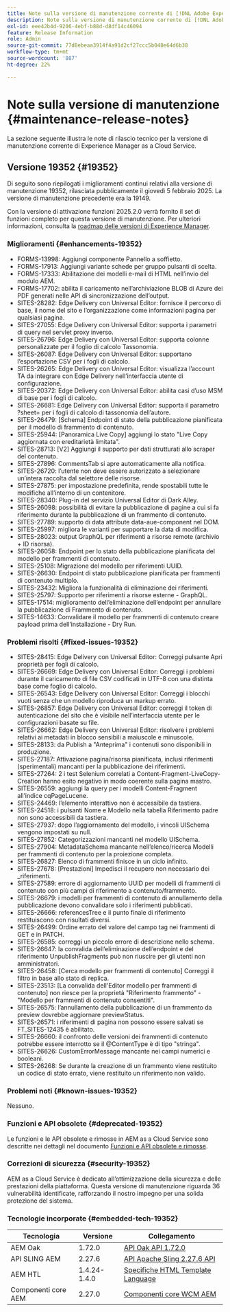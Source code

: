 ```yaml
---
title: Note sulla versione di manutenzione corrente di [!DNL Adobe Experience Manager]  as a Cloud Service.
description: Note sulla versione di manutenzione corrente di [!DNL Adobe Experience Manager]  as a Cloud Service.
exl-id: eee42b4d-9206-4ebf-b88d-d8df14c46094
feature: Release Information
role: Admin
source-git-commit: 77d8ebeaa3914f4a91d2cf27ccc5b048e64d6b38
workflow-type: tm+mt
source-wordcount: '887'
ht-degree: 22%

---
```



# Note sulla versione di manutenzione {#maintenance-release-notes}

La sezione seguente illustra le note di rilascio tecnico per la versione di manutenzione corrente di Experience Manager as a Cloud Service.

## Versione 19352 {#19352}

Di seguito sono riepilogati i miglioramenti continui relativi alla versione di manutenzione 19352, rilasciata pubblicamente il giovedì 5 febbraio 2025. La versione di manutenzione precedente era la 19149.

Con la versione di attivazione funzioni 2025.2.0 verrà fornito il set di funzioni completo per questa versione di manutenzione. Per ulteriori informazioni, consulta la [roadmap delle versioni di Experience Manager](https://experienceleague.adobe.com/it/docs/experience-manager-release-information/aem-release-updates/update-releases-roadmap).

### Miglioramenti {#enhancements-19352}

* FORMS-13998: Aggiungi componente Pannello a soffietto.
* FORMS-17913: Aggiungi variante schede per gruppo pulsanti di scelta.
* FORMS-17333: Abilitazione dei modelli e-mail di HTML nell’invio del modulo AEM.
* FORMS-17702: abilita il caricamento nell’archiviazione BLOB di Azure dei PDF generati nelle API di sincronizzazione dell’output.
* SITES-28282: Edge Delivery con Universal Editor: fornisce il percorso di base, il nome del sito e l’organizzazione come informazioni pagina per qualsiasi pagina.
* SITES-27055: Edge Delivery con Universal Editor: supporta i parametri di query nel servlet proxy inverso.
* SITES-26796: Edge Delivery con Universal Editor: supporta colonne personalizzate per il foglio di calcolo Tassonomia.
* SITES-26087: Edge Delivery con Universal Editor: supportano l’esportazione CSV per i fogli di calcolo.
* SITES-26265: Edge Delivery con Universal Editor: visualizza l’account TA da integrare con Edge Delivery nell’interfaccia utente di configurazione.
* SITES-20372: Edge Delivery con Universal Editor: abilita casi d’uso MSM di base per i fogli di calcolo.
* SITES-26681: Edge Delivery con Universal Editor: supporta il parametro ?sheet= per i fogli di calcolo di tassonomia dell’autore.
* SITES-26479: [Schema] Endpoint di stato della pubblicazione pianificata per il modello di frammento di contenuto.
* SITES-25944: [Panoramica Live Copy] aggiungi lo stato &quot;Live Copy aggiornata con ereditarietà limitata&quot;.
* SITES-28713: [V2] Aggiungi il supporto per dati strutturati allo scraper del contenuto.
* SITES-27896: CommentsTab si apre automaticamente alla notifica.
* SITES-26720: l’utente non deve essere autorizzato a selezionare un’intera raccolta dal selettore delle risorse.
* SITES-27875: per impostazione predefinita, rende spostabili tutte le modifiche all’interno di un contenitore.
* SITES-28340: Plug-in del servizio Universal Editor di Dark Alley.
* SITES-26098: possibilità di evitare la pubblicazione di pagine a cui si fa riferimento durante la pubblicazione di un frammento di contenuto.
* SITES-27789: supporto di data attribute data-aue-component nel DOM.
* SITES-25997: migliora le varianti per supportare la data di modifica.
* SITES-28023: output GraphQL per riferimenti a risorse remote (archivio + ID risorsa).
* SITES-26058: Endpoint per lo stato della pubblicazione pianificata del modello per frammenti di contenuto.
* SITES-25108: Migrazione del modello per riferimenti UUID.
* SITES-26630: Endpoint di stato pubblicazione pianificata per frammenti di contenuto multiplo.
* SITES-23432: Migliora la funzionalità di eliminazione dei riferimenti.
* SITES-25797: Supporto per riferimenti a risorse esterne - GraphQL.
* SITES-17514: miglioramento dell’eliminazione dell’endpoint per annullare la pubblicazione di Frammento di contenuto.
* SITES-14633: Convalidare il modello per frammenti di contenuto creare payload prima dell’installazione - Dry Run.

### Problemi risolti {#fixed-issues-19352}

* SITES-28415: Edge Delivery con Universal Editor: Correggi pulsante Apri proprietà per fogli di calcolo.
* SITES-26669: Edge Delivery con Universal Editor: Correggi i problemi durante il caricamento di file CSV codificati in UTF-8 con una distinta base come foglio di calcolo.
* SITES-26543: Edge Delivery con Universal Editor: Correggi i blocchi vuoti senza che un modello riproduca un markup errato.
* SITES-26857: Edge Delivery con Universal Editor: correggi il token di autenticazione del sito che è visibile nell’interfaccia utente per le configurazioni basate su file.
* SITES-26662: Edge Delivery con Universal Editor: risolvere i problemi relativi ai metadati in blocco sensibili a maiuscole e minuscole.
* SITES-28133: da Publish a &quot;Anteprima&quot; i contenuti sono disponibili in produzione.
* SITES-27187: Attivazione pagina/risorsa pianificata, inclusi riferimenti (sperimentali) mancanti per la pubblicazione dei riferimenti.
* SITES-27264: 2 i test Selenium correlati a Content-Fragment-LiveCopy-Creation hanno esito negativo in modo coerente sulla pagina mastro.
* SITES-26559: aggiungi la query per i modelli Content-Fragment all’indice cqPageLucene.
* SITES-24469: l’elemento interattivo non è accessibile da tastiera.
* SITES-24518: i pulsanti Nome e Modello nella tabella Riferimento padre non sono accessibili da tastiera.
* SITES-27937: dopo l’aggiornamento del modello, i vincoli UISchema vengono impostati su null.
* SITES-27852: Categorizzazioni mancanti nel modello UISchema.
* SITES-27904: MetadataSchema mancante nell’elenco/ricerca Modelli per frammenti di contenuto per la proiezione completa.
* SITES-26827: Elenco di frammenti finisce in un ciclo infinito.
* SITES-27678: [Prestazioni] Impedisci il recupero non necessario dei _riferimenti.
* SITES-27589: errore di aggiornamento UUID per modelli di frammenti di contenuto con più campi di riferimento a contenuto/frammento.
* SITES-26679: i modelli per frammenti di contenuto di annullamento della pubblicazione devono convalidare solo i riferimenti pubblicati.
* SITES-26666: referencesTree e il punto finale di riferimento restituiscono con risultati diversi.
* SITES-26499: Ordine errato del valore del campo tag nei frammenti di GET e in PATCH.
* SITES-26585: correggi un piccolo errore di descrizione nello schema.
* SITES-26647: la convalida dell’eliminazione dell’endpoint e del riferimento UnpublishFragments può non riuscire per gli utenti non amministratori.
* SITES-26458: [Cerca modello per frammenti di contenuto] Correggi il filtro in base allo stato di replica.
* SITES-23513: [La convalida dell&#39;Editor modello per frammenti di contenuto] non riesce per la proprietà &quot;Riferimento frammento&quot; - &quot;Modello per frammenti di contenuto consentiti&quot;.
* SITES-26575: l’annullamento della pubblicazione di un frammento da preview dovrebbe aggiornare previewStatus.
* SITES-26571: i riferimenti di pagina non possono essere salvati se FT_SITES-12435 è abilitato.
* SITES-26660: il confronto delle versioni dei frammenti di contenuto potrebbe essere interrotto se il @ContentType è di tipo &quot;stringa&quot;.
* SITES-26626: CustomErrorMessage mancante nei campi numerici e booleani.
* SITES-26268: Se durante la creazione di un frammento viene restituito un codice di stato errato, viene restituito un riferimento non valido.

### Problemi noti {#known-issues-19352}

Nessuno.

### Funzioni e API obsolete {#deprecated-19352}

Le funzioni e le API obsolete e rimosse in AEM as a Cloud Service sono descritte nei dettagli nel documento [Funzioni e API obsolete e rimosse](/help/release-notes/deprecated-removed-features.md).

### Correzioni di sicurezza {#security-19352}

AEM as a Cloud Service è dedicato all’ottimizzazione della sicurezza e delle prestazioni della piattaforma. Questa versione di manutenzione riguarda 36 vulnerabilità identificate, rafforzando il nostro impegno per una solida protezione del sistema.

### Tecnologie incorporate {#embedded-tech-19352}

| Tecnologia | Versione | Collegamento |
|---|---|---|
| AEM Oak | 1.72.0 | [API Oak API 1.72.0](https://www.javadoc.io/doc/org.apache.jackrabbit/oak-api/1.72.0/index.html) |
| API SLING AEM | 2.27.6 | [API Apache Sling 2.27.6 API](https://www.javadoc.io/doc/org.apache.sling/org.apache.sling.api/latest/index.html) |
| AEM HTL | 1.4.24-1.4.0 | [Specifiche HTML Template Language](https://github.com/adobe/htl-spec) |
| Componenti core AEM | 2.27.0 | [Componenti core WCM AEM](https://github.com/adobe/aem-core-wcm-components) |
